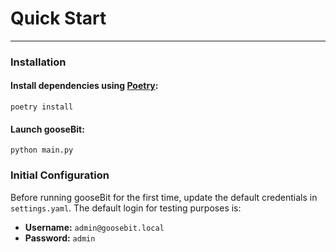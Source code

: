 # Quick Start

---

### Installation

#### Install dependencies using [Poetry](https://python-poetry.org/):

```shell
poetry install
```

#### Launch gooseBit:

```shell
python main.py
```

### Initial Configuration

Before running gooseBit for the first time, update the default credentials in `settings.yaml`. The default login for testing purposes is:

- **Username:** `admin@goosebit.local`
- **Password:** `admin`
